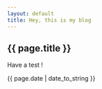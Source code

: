 ```yaml
---
layout: default
title: Hey, this is my blog
---
```


<h2>{{ page.title }}</h2>
<p>Have a test !</p>
<p>{{ page.date | date_to_string }}</p>

